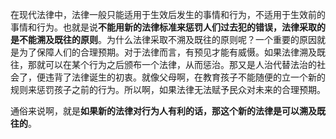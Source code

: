 在现代法律中，法律一般只能适用于生效后发生的事情和行为，不适用于生效前的事情和行为。也就是说**不能用新的法律标准来惩罚人们过去犯的错误，法律采取的是不能溯及既往的原则**。为什么法律采取不溯及既往的原则呢？一个重要的原因就是为了保障人们的合理预期。对于法律而言，有预见才能有威慑。如果法律溯及既往，那就可以在某个行为之后颁布一个法律，从而惩治。那又是人治代替法治的社会了，便违背了法律诞生的初衷。就像父母啊，在教育孩子不能随便的立一个新的规则来惩罚孩子之前的行为。所以啊，如果法律无法赋予民众对未来的合理预期。

通俗来说啊，就是**如果新的法律对行为人有利的话，那这个新的法律是可以溯及既往的**。
